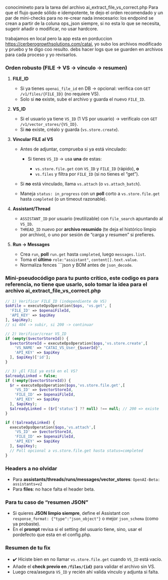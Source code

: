 conocimineto para la tarea del archivo ai_extract_file_vs_correct.php
Para que el flujo quede sólido e idempotente, te dejo el orden recomendado y un par de mini-checks para no re-crear nada innecesario:
los endpoind se crean a partir de la coluna ops_json siempre, si no esta lo que se necesita, sugerir añadir o modificar, no usar hardcore.

trabajamos en local pero la app esta en porduccion https://cerberogrowthsolutions.com/catai, yo subo los archivos modificado y pruebo y te digo coo resulto. debs hacer logs que se guarden en archivos para cada proceso y yo revisarlos.
### Orden robusto (FILE → VS → vínculo → resumen)

1. **FILE\_ID**

   * Si ya tienes `openai_file_id` en DB → opcional: verifica con `GET /v1/files/{FILE_ID}` (no requiere VS).
   * Solo si **no** existe, sube el archivo y guarda el nuevo `FILE_ID`.

2. **VS\_ID**

   * Si el usuario ya tiene `VS_ID` (1 VS por usuario) → verifícalo con `GET /v1/vector_stores/{VS_ID}`.
   * Si **no** existe, créalo y guarda (`vs.store.create`).

3. **Vincular FILE al VS**

   * Antes de adjuntar, comprueba si ya está vinculado:

     * Si tienes `VS_ID` → usa **una** de estas:

       * `vs.store.file.get` con `VS_ID` y `FILE_ID` (rápido), **o**
       * `vs.files` y filtra por `FILE_ID` (si no tienes el “get”).
   * Si **no** está vinculado, llama `vs.attach` (o `vs.attach_batch`).
   * Maneja `status: in_progress` con un **poll** corto a `vs.store.file.get` hasta `completed` (o un timeout razonable).

4. **Assistant/Thread**

   * `ASSISTANT_ID` por usuario (reutilizable) con `file_search` apuntando al `VS_ID`.
   * `THREAD_ID` nuevo por **archivo resumido** (te deja el histórico limpio por archivo), o uno por sesión de “carga y resumen” si prefieres.

5. **Run → Messages**

   * Crea `run`, **poll** `run.get` hasta `completed`, luego `messages.list`.
   * Toma el **último** `role:"assistant"`, `content[].text.value`.
   * Normaliza fences \`\`\`json y BOM antes de `json_decode`.

### Mini-pseudocódigo para tu punto crítico, este codigo es para referencia, no tiene que usarlo, solo tomar la idea para el archivo ai_extract_file_vs_correct.php

```php
// 1) Verificar FILE_ID (independiente de VS)
$okFile = executeOpsOperation($ops, 'vs.get', [
  'FILE_ID' => $openaiFileId,
  'API_KEY' => $apiKey
], $apiKey);
// si 404 -> subir, si 200 -> continuar

// 2) Verificar/crear VS_ID
if (empty($vectorStoreId)) {
  $vectorStoreId = executeOpsOperation($ops,'vs.store.create',[
    'VS_NAME' => "CATAI_VS_User_{$userId}",
    'API_KEY' => $apiKey
  ], $apiKey)['id'];
}

// 3) ¿El FILE ya está en el VS?
$alreadyLinked = false;
if (!empty($vectorStoreId)) {
  $r = executeOpsOperation($ops,'vs.store.file.get',[
    'VS_ID' => $vectorStoreId,
    'FILE_ID' => $openaiFileId,
    'API_KEY' => $apiKey
  ], $apiKey);
  $alreadyLinked = ($r['status'] ?? null) !== null; // 200 => existe
}

if (!$alreadyLinked) {
  executeOpsOperation($ops,'vs.attach',[
    'VS_ID' => $vectorStoreId,
    'FILE_ID' => $openaiFileId,
    'API_KEY' => $apiKey
  ], $apiKey);
  // Poll opcional a vs.store.file.get hasta status=completed
}
```

### Headers a no olvidar

* Para **assistants/threads/runs/messages/vector\_stores**:
  `OpenAI-Beta: assistants=v2`
* Para **files**: no hace falta el header beta.

### Para tu caso de “resumen JSON”

* Si quieres **JSON limpio siempre**, define el Assistant con `response_format: {"type":"json_object"}` o mejor `json_schema` (como ya probaste).
* En el **prompt** revisa si el setting del usuario tiene, sino, usar el pordefecto que esta en el config.php.

### Resumen de tu fix

* ✔️ Hiciste bien en no llamar `vs.store.file.get` cuando `VS_ID` está vacío.
* Añade el **check previo en `/files/{id}`** para validar el archivo sin VS.
* Luego crea/asegura `VS_ID` y recién ahí valida vínculo y adjunta si falta.
